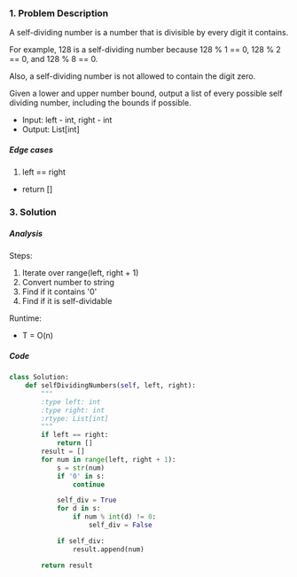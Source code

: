 ### 1. Problem Description
A self-dividing number is a number that is divisible by every digit it contains.

For example, 128 is a self-dividing number because 128 % 1 == 0, 128 % 2 == 0, and 128 % 8 == 0.

Also, a self-dividing number is not allowed to contain the digit zero.

Given a lower and upper number bound, output a list of every possible self dividing number, including the bounds if possible.

- Input: left - int, right - int
- Output: List[int]

##### Edge cases
1. left == right
 - return []

### 3. Solution
##### Analysis
Steps:
1. Iterate over range(left, right + 1)
2. Convert number to string
3. Find if it contains '0'
4. Find if it is self-dividable

Runtime:
- T = O(n)

##### Code
```python
class Solution:
    def selfDividingNumbers(self, left, right):
        """
        :type left: int
        :type right: int
        :rtype: List[int]
        """
        if left == right:
            return []
        result = []
        for num in range(left, right + 1):
            s = str(num)
            if '0' in s:
                continue

            self_div = True
            for d in s:
                if num % int(d) != 0:
                    self_div = False

            if self_div:
                result.append(num)

        return result
```
